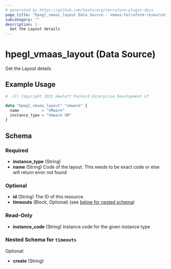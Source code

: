 ```yaml
---
# generated by https://github.com/hashicorp/terraform-plugin-docs
page_title: "hpegl_vmaas_layout Data Source - vmaas-terraform-resources"
subcategory: ""
description: |-
  Get the Layout details
---
```


# hpegl_vmaas_layout (Data Source)

Get the Layout details

## Example Usage

```terraform
#  (C) Copyright 2021 Hewlett Packard Enterprise Development LP

data "hpegl_vmaas_layout" "vmware" {
  name          = "VMware"
  instance_type = "Vmware VM"
}
```

<!-- schema generated by tfplugindocs -->
## Schema

### Required

- **instance_type** (String)
- **name** (String) Code of the layout. This needs to be exact code or
				else will return error not found

### Optional

- **id** (String) The ID of this resource.
- **timeouts** (Block, Optional) (see [below for nested schema](#nestedblock--timeouts))

### Read-Only

- **instance_code** (String) Instance code for the given instance type

<a id="nestedblock--timeouts"></a>
### Nested Schema for `timeouts`

Optional:

- **create** (String)


